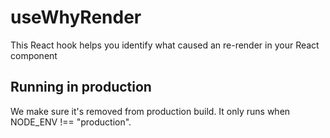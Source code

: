 # useWhyRender

This React hook helps you identify what caused an re-render in your React component

## Running in production

We make sure it's removed from production build. It only runs when NODE_ENV !== "production".
